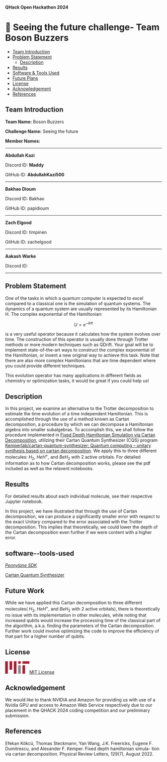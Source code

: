 **QHack Open Hackathon 2024**

# :space_invader: Seeing the future challenge- Team Boson Buzzers

- [Team Introduction](#team-introduction)
- [Problem Statement](#ProblemStatement)
  - [Description](#description)
- [Results](#Results)
- [Software & Tools Used](#software--tools-used)
- [Future Plans](#future-plans)
- [License](#license)
- [Acknowledgement](#Acknowledgement)
- [References](#references)

## Team Introduction
**Team Name:** Boson Buzzers

**Challenge Name:** Seeing the future



****Member Names:****

------------

**Abdullah Kazi**

Discord ID: **Maddy**

GitHub ID: **AbdullahKazi500**

 
------------


**Bakhao Dioum**


Discord ID: Bakhao


GitHub ID: papidioum



------------

**Zach Elgood**


Discord ID: timpinen


GitHub ID: zachelgood


------------

**Aakash Warke**


Discord ID: 

------------



## Problem Statement
One of the tasks in which a quantum computer is expected to excel compared to a classical one is the simulation of quantum systems. The dynamics of a quantum system are usually represented by its Hamiltonian H. The complex exponential of the Hamiltonian:

$$U=e^{-iHt}$$

is a very useful operator because it calculates how the system evolves over time. The construction of this operator is usually done through Trotter methods or more modern techniques such as QDrift. Your goal will be to implement state-of-the-art ways to construct the complex exponential of the Hamiltonian, or invent a new original way to achieve this task. Note that there are also more complex Hamiltonians that are time dependent where you could provide different techniques.

This evolution operator has many applications in different fields as chemistry or optimization tasks, it would be great if you could help us!
## Description 
In this project, we examine an alternative to the Trotter decomposition to estimate the time evolution of a time independent Hamiltonian. This is accomplished through the use of a method known as Cartan decomposition, a procedure by which we can decompose a Hamiltonian algebra into smaller subalgebras. To accomplish this, we shall follow the procedure implemented in [Fixed Depth Hamiltonian Simulation via Cartan Decomposition](https://arxiv.org/abs/2104.00728), utilizing their Cartan Quantum Synthesizer (CQS) program [Kemperlab/cartan-quantum-synthesizer: Quantum computing
– unitary synthesis based on cartan decomposition](https://github.com/kemperlab/cartan-quantum-synthesizer). We apply this to three different molecules: $H_2$, $HeH^+$, and $BeH_2$ with 2 active orbitals. For detailed information as to how Cartan decomposition works, please see the pdf included as well as the relavent notebooks. 
## Results
For detailed results about each individual molecule, see their respective Jupyter notebook. 

In this project, we have illustrated that through the use of Cartan decomposition, we can produce a significantly smaller error with respect to the exact Unitary compared to the error associated with the Trotter decomposition. This implies that theoretically, we could lower the depth of the Cartan decomposition even further if we were content with a higher error.

## software--tools-used
[_Pennylane SDK_](https://pennylane.ai/)

[Cartan Quantum Synthesizer](https://github.com/kemperlab/cartan-quantum-synthesizer)
## Future Work
While we have applied this Cartan decomposition to three different molecules( $H_2$, $HeH^+$, and $BeH_2$ with 2 active orbitals), there is theoretically no issue with its implementation in other molecules, while noting that increased qubits would increase the processing time of the classical part of the algorithm, a.k.a. finding the parameters of the Cartan decomposition. Further work could involve optimizing the code to improve the efficiency of that part for a higher number of qubits. 
## License

<a href="https://choosealicense.com/licenses/mit/"><img src="https://raw.githubusercontent.com/johnturner4004/readme-generator/master/src/components/assets/images/mit.svg" height=40 />MIT License</a>

## Acknowledgement 

We would like to thank NVIDIA and Amazon for providing us with use of a Nvidia GPU and access to Amazon Web Service respectively due to our placement in the QHACK 2024 coding competition and our preliminary submission.
## References
 Efekan Kökcü, Thomas Steckmann, Yan Wang, J.K. Freericks, Eugene F.
Dumitrescu, and Alexander F. Kemper. Fixed depth hamiltonian simula-
tion via cartan decomposition. Physical Review Letters, 129(7), August
2022.

